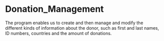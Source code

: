 # Donation_Management
The program enables us to create and then manage and modify the different kinds of information about the donor, such as first and last names, ID numbers, countries and the amount of donations. 
